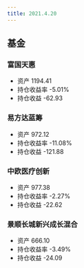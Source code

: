 ```yaml
---
title: 2021.4.20
---
```


## 基金
### 富国天惠 
- 资产 1194.41
- 持仓收益率 -5.01%
- 持仓收益 -62.93

### 易方达蓝筹
- 资产 972.12
- 持仓收益率 -11.08%
- 持仓收益 -121.88

### 中欧医疗创新
- 资产 977.38
- 持仓收益率 -2.27%
- 持仓收益 -22.62

### 景顺长城新兴成长混合
- 资产 666.10
- 持仓收益率 -3.49%
- 持仓收益 -24.09